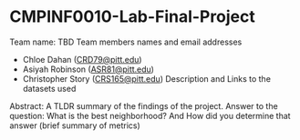 # CMPINF0010-Lab-Final-Project

Team name: TBD
Team members names and email addresses
* Chloe Dahan (CRD79@pitt.edu)
* Asiyah Robinson (ASR81@pitt.edu)
* Christopher Story (CRS165@pitt.edu) 
Description and Links to the datasets used


Abstract: A TLDR summary of the findings of the project. Answer to the question: What is the best neighborhood? And How did you determine that answer (brief summary of metrics)
